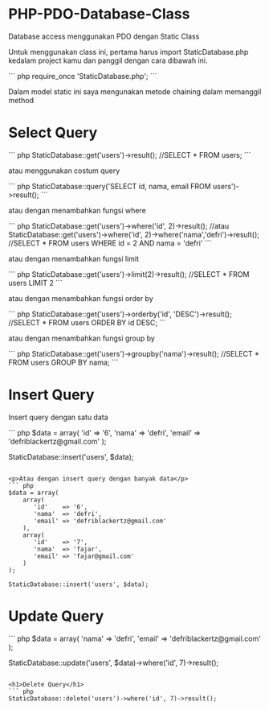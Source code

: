 PHP-PDO-Database-Class
======================

Database access menggunakan PDO dengan Static Class

<p>Untuk menggunakan class ini, pertama harus import StaticDatabase.php kedalam project kamu dan panggil dengan cara dibawah ini.</p>
``` php
require_once 'StaticDatabase.php';
```

<p>Dalam model static ini saya mengunakan metode chaining dalam memanggil method</p>

<h1>Select Query</h1>
``` php
StaticDatabase::get('users')->result();
//SELECT * FROM users;
```

<p>atau menggunakan costum query</p>
``` php
StaticDatabase::query('SELECT id, nama, email FROM users')->result();
```

<p>atau dengan menambahkan fungsi where</p>
``` php
StaticDatabase::get('users')->where('id', 2)->result();
//atau 
StaticDatabase::get('users')->where('id', 2)->where('nama','defri')->result();
//SELECT * FROM users WHERE id = 2 AND nama = 'defri'
```

<p>atau dengan menambahkan fungsi limit</p>
``` php
StaticDatabase::get('users')->limit(2)->result();
//SELECT * FROM users LIMIT 2
```

<p>atau dengan menambahkan fungsi order by</p>
``` php
StaticDatabase::get('users')->orderby('id', 'DESC')->result();
//SELECT * FROM users ORDER BY id DESC; 
```

<p>atau dengan menambahkan fungsi group by</p>
``` php
StaticDatabase::get('users')->groupby('nama')->result();
//SELECT * FROM users GROUP BY nama; 
```

<h1>Insert Query</h1>
<p>Insert query dengan satu data</p>
``` php
$data = array(
    'id'    => '6',
    'nama'  => 'defri',
    'email' => 'defriblackertz@gmail.com'
);

StaticDatabase::insert('users', $data);
```

<p>Atau dengan insert query dengan banyak data</p>
``` php
$data = array(
    array(
       'id'    => '6',
       'nama'  => 'defri',
       'email' => 'defriblackertz@gmail.com'
    ),
    array(
       'id'    => '7',
       'nama'  => 'fajar',
       'email' => 'fajar@gmail.com'
    )
);

StaticDatabase::insert('users', $data);
```

<h1>Update Query</h1>
``` php
$data = array(
    'nama'  => 'defri',
    'email' => 'defriblackertz@gmail.com'
);

StaticDatabase::update('users', $data)->where('id', 7)->result();
```

<h1>Delete Query</h1>
``` php
StaticDatabase::delete('users')->where('id', 7)->result();
```
